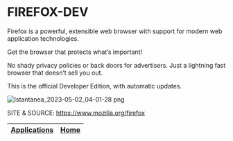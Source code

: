 # FIREFOX-DEV

 Firefox is a powerful, extensible web browser with support for modern web application technologies.
 
 Get the browser that protects what’s important!

 No shady privacy policies or back doors for advertisers. Just a lightning fast browser that doesn’t sell you out.
 
 This is the official Developer Edition, with automatic updates.
 
 ![Istantanea_2023-05-02_04-01-28 png](https://user-images.githubusercontent.com/88724353/235563850-61d359ff-53ac-43a6-ab1d-33297dc4df73.jpg)
 
 SITE &
 SOURCE: https://www.mozilla.org/firefox

 | [Applications](https://portable-linux-apps.github.io/apps.html) | [Home](https://portable-linux-apps.github.io)
 | --- | --- |
